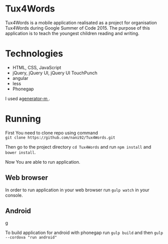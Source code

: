 <h1>Tux4Words</h1>
Tux4Words is a mobile application realisated as a project for organisation Tux4Words during Google Summer of Code 2015.
The purpose of this application is to teach the youngest children reading and writing.
<h1>Technologies</h1>
<ul>
  <li>HTML, CSS, JavaScript</li>
  <li>jQuery, jQuery UI, jQuery UI TouchPunch</li>
  <li>angular</li>
  <li>less</li>
  <li>Phonegap</li>
</ul>
<p>I used a<a href="https://github.com/mwaylabs/generator-m">generator-m </a>.</p>
<h1>Running</h1>
<p>First You need to clone repo using command<br/> <code>git clone https://github.com/nani92/Tux4Words.git</code></p>
<p>Then go to the project directory <code>cd Tux4Words</code> and run <code>npm install</code> and <code>bower install</code>.</p>
<p>Now You are able to run application.</p>
<h2>Web browser</h2>
<p>In order to run application in your web browser run <code>gulp watch</code> in your console.</p>
<h2>Android</h2>g
<p>To build application for android with phonegap run <code>gulp build</code> and then <code>gulp --cordova "run android"</code></p>
